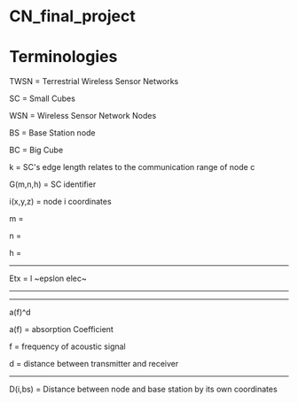 # CN_final_project

# Terminologies
TWSN = Terrestrial Wireless Sensor Networks

SC  = Small Cubes

WSN = Wireless Sensor Network Nodes

BS = Base Station node

BC = Big Cube

k = SC's edge length relates to the communication range of node c

G(m,n,h) = SC identifier

i(x,y,z) = node i coordinates

m = 

n = 

h =  

---

Etx = l ~epslon elec~

---

---

a(f)^d

a(f) = absorption Coefficient

f = frequency of acoustic signal

d = distance between transmitter and receiver 

---

D(i,bs) = Distance between node and base station by its own coordinates

